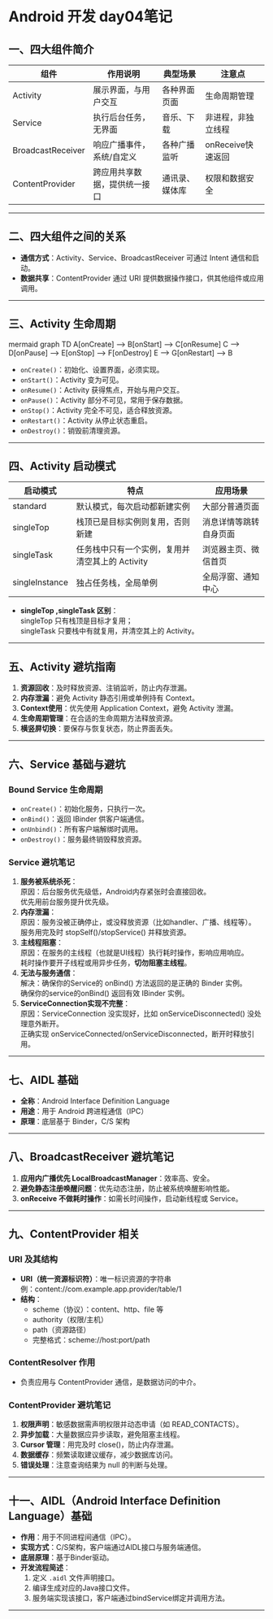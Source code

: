 # Android 开发 day04笔记

## 一、四大组件简介

| 组件              | 作用说明                     | 典型场景        | 注意点         |
|-------------------|-----------------------------|----------------|--------------|
| Activity          | 展示界面，与用户交互         | 各种界面页面    | 生命周期管理   |
| Service           | 执行后台任务，无界面         | 音乐、下载      | 非进程，非独立线程 |
| BroadcastReceiver | 响应广播事件，系统/自定义    | 各种广播监听    | onReceive快速返回 |
| ContentProvider   | 跨应用共享数据，提供统一接口 | 通讯录、媒体库  | 权限和数据安全 |

---

## 二、四大组件之间的关系

- **通信方式**：Activity、Service、BroadcastReceiver 可通过 Intent 通信和启动。
- **数据共享**：ContentProvider 通过 URI 提供数据操作接口，供其他组件或应用调用。

---

## 三、Activity 生命周期

mermaid
graph TD
A[onCreate] --> B[onStart] --> C[onResume] 
C --> D[onPause] --> E[onStop] --> F[onDestroy]
E --> G[onRestart] --> B


- `onCreate()`：初始化、设置界面，必须实现。
- `onStart()`：Activity 变为可见。
- `onResume()`：Activity 获得焦点，开始与用户交互。
- `onPause()`：Activity 部分不可见，常用于保存数据。
- `onStop()`：Activity 完全不可见，适合释放资源。
- `onRestart()`：Activity 从停止状态重启。
- `onDestroy()`：销毁前清理资源。

---

## 四、Activity 启动模式

| 启动模式        | 特点                                         | 应用场景               |
|----------------|----------------------------------------------|-----------------------|
| standard       | 默认模式，每次启动都新建实例                    | 大部分普通页面         |
| singleTop      | 栈顶已是目标实例则复用，否则新建                | 消息详情等跳转自身页面  |
| singleTask     | 任务栈中只有一个实例，复用并清空其上的 Activity  | 浏览器主页、微信首页    |
| singleInstance | 独占任务栈，全局单例                           | 全局浮窗、通知中心      |

- **singleTop ,singleTask 区别**：  
  singleTop 只有栈顶是目标才复用；  
  singleTask 只要栈中有就复用，并清空其上的 Activity。

---

## 五、Activity 避坑指南

1. **资源回收**：及时释放资源、注销监听，防止内存泄漏。
2. **内存泄漏**：避免 Activity 静态引用或单例持有 Context。
3. **Context使用**：优先使用 Application Context，避免 Activity 泄漏。
4. **生命周期管理**：在合适的生命周期方法释放资源。
5. **横竖屏切换**：要保存与恢复状态，防止界面丢失。

---

## 六、Service 基础与避坑

### Bound Service 生命周期
- `onCreate()`：初始化服务，只执行一次。
- `onBind()`：返回 IBinder 供客户端通信。
- `onUnbind()`：所有客户端解绑时调用。
- `onDestroy()`：服务最终销毁释放资源。

### Service 避坑笔记
1. **服务被系统杀死**：   
   原因：后台服务优先级低，Android内存紧张时会直接回收。  
   优先用前台服务提升优先级。  
2. **内存泄漏**：  
   原因：服务没被正确停止，或没释放资源（比如handler、广播、线程等）。  
   服务用完及时 stopSelf()/stopService() 并释放资源。
3. **主线程阻塞**：  
   原因：在服务的主线程（也就是UI线程）执行耗时操作，影响应用响应。  
   耗时操作要开子线程或用异步任务，**切勿阻塞主线程**。
4. **无法与服务通信**：  
   解决：确保你的Service的 onBind() 方法返回的是正确的 Binder 实例。  
   确保你的service的onBind() 返回有效 IBinder 实例。
5. **ServiceConnection实现不完整**：  
   原因：ServiceConnection 没实现好，比如 onServiceDisconnected() 没处理意外断开。  
   正确实现 onServiceConnected/onServiceDisconnected，断开时释放引用。

---

## 七、AIDL 基础

- **全称**：Android Interface Definition Language
- **用途**：用于 Android 跨进程通信（IPC）
- **原理**：底层基于 Binder，C/S 架构

---

## 八、BroadcastReceiver 避坑笔记

1. **应用内广播优先 LocalBroadcastManager**：效率高、安全。
2. **避免静态注册唤醒问题**：优先动态注册，防止被系统唤醒影响性能。
3. **onReceive 不做耗时操作**：如需长时间操作，启动新线程或 Service。

---

## 九、ContentProvider 相关

### URI 及其结构

- **URI（统一资源标识符）**：唯一标识资源的字符串  
  例：content://com.example.app.provider/table/1
- **结构**：
  - scheme（协议）：content、http、file 等
  - authority（权限/主机）
  - path（资源路径）
  - 完整格式：scheme://host:port/path

### ContentResolver 作用
- 负责应用与 ContentProvider 通信，是数据访问的中介。

### ContentProvider 避坑笔记

1. **权限声明**：敏感数据需声明权限并动态申请（如 READ_CONTACTS）。
2. **异步加载**：大量数据应异步读取，避免阻塞主线程。
3. **Cursor 管理**：用完及时 close()，防止内存泄漏。
4. **数据缓存**：频繁读取建议缓存，减少数据库访问。
5. **错误处理**：注意查询结果为 null 的判断与处理。

---

## 十一、AIDL（Android Interface Definition Language）基础

- **作用**：用于不同进程间通信（IPC）。
- **实现方式**：C/S架构，客户端通过AIDL接口与服务端通信。
- **底层原理**：基于Binder驱动。
- **开发流程简述**：
  1. 定义 `.aidl` 文件声明接口。
  2. 编译生成对应的Java接口文件。
  3. 服务端实现该接口，客户端通过bindService绑定并调用方法。

---